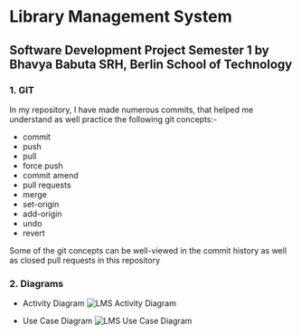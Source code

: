 # Library Management System
## Software Development Project Semester 1 by Bhavya Babuta SRH, Berlin School of Technology

### 1. GIT

In my repository, I have made numerous commits, that helped me understand as well practice the following git concepts:-

- commit
- push
- pull
- force push
- commit amend
- pull requests
- merge
- set-origin
- add-origin
- undo
- revert

Some of the git concepts can be well-viewed in the commit history as well as closed pull requests in this repository


### 2. Diagrams

- Activity Diagram
![LMS Activity Diagram](https://github.com/babutabhavya/Software-Development-SEM-1/blob/main/diagrams/Activity-Diagram.jpg?raw=true)

- Use Case Diagram
![LMS Use Case Diagram](https://github.com/babutabhavya/Software-Development-SEM-1/blob/main/diagrams/Use-Case-Diagram.jpg?raw=true)
